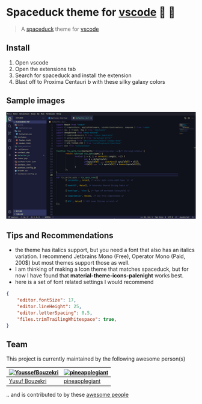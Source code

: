 # Spaceduck theme for [vscode](https://code.visualstudio.com/) 🚀 🦆

> A [spaceduck](https://github.com/spaceduck-theme/spaceduck) theme for [vscode](https://code.visualstudio.com/)


## Install

1. Open vscode
2. Open the extensions tab
3. Search for spaceduck and install the extension
4. Blast off to Proxima Centauri b with these silky galaxy colors

## Sample images

![javascript](images/javascript.png)

## Tips and Recommendations
- the theme has italics support, but you need a font that also has an italics variation. I recommend Jetbrains Mono (Free), Operator Mono (Paid, 200$) but most themes support those as well.
- I am thinking of making a Icon theme that matches spaceduck, but for now I have found that **material-theme-icons-palenight** works best.
- here is a set of font related settings I would recommend
```json
{
    "editor.fontSize": 17,
    "editor.lineHeight": 25,
    "editor.letterSpacing": 0.5,
    "files.trimTrailingWhitespace": true,
}
```


## Team

This project is currently maintained by the following awesome person(s)

| [![YoussefBouzekri](https://avatars.githubusercontent.com/u/77839865?v=4&s=70)](https://github.com/spcbfr) | [![pineapplegiant](https://avatars.githubusercontent.com/u/32819563?v=4&s=70)](https://github.com/pineapplegiant)
|---|---|
| [Yusuf Bouzekri](https://github.com/spcbfr) | [pineapplegiant](https://github.com/pineapplegiant)

.. and is contributed to by these [awesome people](https://github.com/spaceduck-theme/vscode/graphs/contributors)
